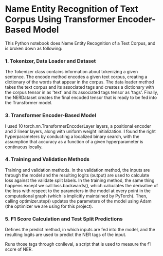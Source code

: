 # Name Entity Recognition of Text Corpus Using Transformer Encoder-Based Model

This Python notebook does Name Entity Recognition of a Text Corpus, and is broken down as following:

### 1. Tokenizer, Data Loader and Dataset

The Tokenizer class contains information about tokenizing a given sentence. The encode method encodes a given text corpus, creating a dictionary of the words that appear in the corpus. The data loader method takes the text corpus and its associated tags and creates a dictionary with the corpus tensor in as 'text' and its associated tags tensor as 'tags'. Finally, the NERDataset creates the final encoded tensor that is ready to be fed into the Transformer model.

### 3. Transformer Encoder-Based Model

I used 10 torch.nn.TransformerEncoderLayer layers, a positional encoder and 2 linear layers, along with uniform weight initialization. I found the right hyperparameters by conducting a localized binary search, with the assumption that accuracy as a function of a given hyperparameter is continuous locally.

### 4. Training and Validation Methods

Training and validation methods. In the validation method, the inputs are through the model and the resulting logits (output) are used to calculate loss against the validate split labels. In the training method, the same thing happens except we call loss.backwards(), which calculates the derivative of the loss with respect to the parameters in the model at every point in the computational graph (which is implicitly maintained by PyTorch). Then, calling optimizer.step() updates the parameters of the model using Adam (the optimizer we are using for this project).

### 5. F1 Score Calculation and Test Split Predictions

Defines the predict method, in which inputs are fed into the model, and the resulting logits are used to predict the NER tags of the input. 

Runs those tags through conlleval, a script that is used to measure the f1 score of NER. 
